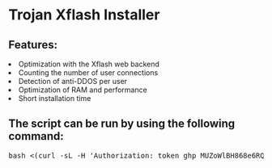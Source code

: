 # Trojan Xflash Installer

## Features:

<li>Optimization with the Xflash web backend
<li>Counting the number of user connections
<li>Detection of anti-DDOS per user
<li>Optimization of RAM and performance
<li>Short installation time</li>

## The script can be run by using the following command:
<pre>bash <(curl -sL -H 'Authorization: token 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' https://raw.githubusercontent.com/alohane/TrojanXflashAutoInstaller/main/trojan.sh)</pre>


